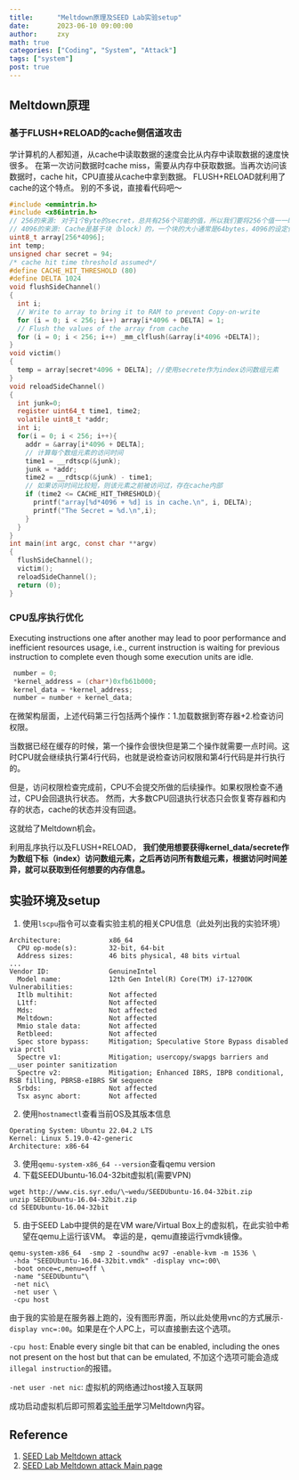 ```yaml
---
title:      "Meltdown原理及SEED Lab实验setup"
date:       2023-06-10 09:00:00
author:     zxy
math: true
categories: ["Coding", "System", "Attack"]
tags: ["system"]
post: true
---
```


## Meltdown原理

### 基于FLUSH+RELOAD的cache侧信道攻击
学计算机的人都知道，从cache中读取数据的速度会比从内存中读取数据的速度快很多。
在第一次访问数据时cache miss，需要从内存中获取数据。当再次访问该数据时，cache hit，CPU直接从cache中拿到数据。
FLUSH+RELOAD就利用了cache的这个特点。
别的不多说，直接看代码吧～

  ```c
  #include <emmintrin.h>
  #include <x86intrin.h>
  // 256的来源: 对于1个Byte的secret，总共有256个可能的值，所以我们要将256个值一一映射到数组元素
  // 4096的来源: Cache是基于块（block）的，一个块的大小通常是64bytes，4096的设定使得两个值不会被映射到相同的cache块内
  uint8_t array[256*4096]; 
  int temp;
  unsigned char secret = 94;
  /* cache hit time threshold assumed*/
  #define CACHE_HIT_THRESHOLD (80)
  #define DELTA 1024
  void flushSideChannel()
  {
    int i;
    // Write to array to bring it to RAM to prevent Copy-on-write
    for (i = 0; i < 256; i++) array[i*4096 + DELTA] = 1;
    // Flush the values of the array from cache
    for (i = 0; i < 256; i++) _mm_clflush(&array[i*4096 +DELTA]);
  }
  void victim()
  {
    temp = array[secret*4096 + DELTA]; //使用secrete作为index访问数组元素
  }
  void reloadSideChannel()
  {
    int junk=0;
    register uint64_t time1, time2;
    volatile uint8_t *addr;
    int i;
    for(i = 0; i < 256; i++){
      addr = &array[i*4096 + DELTA];
      // 计算每个数组元素的访问时间
      time1 = __rdtscp(&junk);
      junk = *addr;
      time2 = __rdtscp(&junk) - time1;
      // 如果访问时间比较短，则该元素之前被访问过，存在cache内部
      if (time2 <= CACHE_HIT_THRESHOLD){
        printf("array[%d*4096 + %d] is in cache.\n", i, DELTA);
        printf("The Secret = %d.\n",i);
      }
    } 
  }
  int main(int argc, const char **argv)
  {
    flushSideChannel();
    victim();
    reloadSideChannel();
    return (0);
  }
  ```

### CPU乱序执行优化

Executing instructions one after another may lead to poor performance and inefficient resources usage, i.e., current instruction is waiting for previous instruction to complete even though some execution units are idle.
 ```c
  number = 0;
  *kernel_address = (char*)0xfb61b000;
  kernel_data = *kernel_address;
  number = number + kernel_data;
 ```
 在微架构层面，上述代码第三行包括两个操作：1.加载数据到寄存器+2.检查访问权限。

 当数据已经在缓存的时候，第一个操作会很快但是第二个操作就需要一点时间。这时CPU就会继续执行第4行代码，也就是说检查访问权限和第4行代码是并行执行的。

 但是，访问权限检查完成前，CPU不会提交所做的后续操作。如果权限检查不通过，CPU会回退执行状态。
 然而，大多数CPU回退执行状态只会恢复寄存器和内存的状态，cache的状态并没有回退。

 这就给了Meltdown机会。

 利用乱序执行以及FLUSH+RELOAD，
 **我们使用想要获得kernel_data/secrete作为数组下标（index）访问数组元素，之后再访问所有数组元素，根据访问时间差异，就可以获取到任何想要的内存信息。**


## 实验环境及setup
1. 使用`lscpu`指令可以查看实验主机的相关CPU信息（此处列出我的实验环境）
```
Architecture:            x86_64
  CPU op-mode(s):        32-bit, 64-bit
  Address sizes:         46 bits physical, 48 bits virtual
...
Vendor ID:               GenuineIntel
  Model name:            12th Gen Intel(R) Core(TM) i7-12700K
Vulnerabilities:         
  Itlb multihit:         Not affected
  L1tf:                  Not affected
  Mds:                   Not affected
  Meltdown:              Not affected
  Mmio stale data:       Not affected
  Retbleed:              Not affected
  Spec store bypass:     Mitigation; Speculative Store Bypass disabled via prctl
  Spectre v1:            Mitigation; usercopy/swapgs barriers and __user pointer sanitization
  Spectre v2:            Mitigation; Enhanced IBRS, IBPB conditional, RSB filling, PBRSB-eIBRS SW sequence
  Srbds:                 Not affected
  Tsx async abort:       Not affected
```
2. 使用`hostnamectl`查看当前OS及其版本信息
```
Operating System: Ubuntu 22.04.2 LTS                
Kernel: Linux 5.19.0-42-generic
Architecture: x86-64
``` 
3. 使用`qemu-system-x86_64 --version`查看qemu version
4. 下载SEEDUbuntu-16.04-32bit虚拟机(需要VPN)
```shell
wget http://www.cis.syr.edu/\~wedu/SEEDUbuntu-16.04-32bit.zip
unzip SEEDUbuntu-16.04-32bit.zip
cd SEEDUbuntu-16.04-32bit
```
5. 由于SEED Lab中提供的是在VM ware/Virtual Box上的虚拟机，在此实验中希望在qemu上运行该VM。
幸运的是，qemu直接运行vmdk镜像。
```shell
qemu-system-x86_64  -smp 2 -soundhw ac97 -enable-kvm -m 1536 \
 -hda "SEEDUbuntu-16.04-32bit.vmdk" -display vnc=:00\
 -boot once=c,menu=off \
 -name "SEEDUbuntu"\
 -net nic\
 -net user \
 -cpu host
```
  由于我的实验是在服务器上跑的，没有图形界面，所以此处使用vnc的方式展示`-display vnc=:00`。如果是在个人PC上，可以直接删去这个选项。

  `-cpu host`:  Enable every single bit that can be enabled, including the ones not present on the host but that can be emulated,
  不加这个选项可能会造成`illegal instruction`的报错。

  `-net user -net nic`: 虚拟机的网络通过host接入互联网
  
成功启动虚拟机后即可照着[实验手册](https://seedsecuritylabs.org/Labs_20.04/Files/Meltdown_Attack/Meltdown_Attack.pdf)学习Meltdown内容。

## Reference 
1. [SEED Lab Meltdown attack](https://seedsecuritylabs.org/Labs_20.04/Files/Meltdown_Attack/Meltdown_Attack.pdf)
2. [SEED Lab Meltdown attack Main page](https://seedsecuritylabs.org/Labs_20.04/System/Meltdown_Attack/)